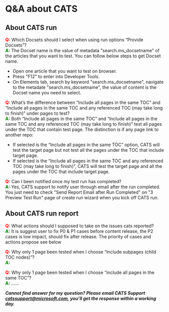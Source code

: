 # Q&A about CATS

## About CATS run

**<font color='red'>Q:</font>** Which Docsets should I select when using run options “Provide Docsets”? <br/>
**<font color='green'>A:</font>** The Docset name is the value of metadata "search.ms_docsetname" of the articles that you want to test. You can follow below steps to get Docset name.
- Open one article that you want to test on browser.
- Press "F12" to enter into Developer Tools.
- On Elements tab, search by keyword "search.ms_docsetname", navigate to the metadate "search.ms_docsetname", the value of content is the Docset name you need to select.
 
**<font color='red'>Q:</font>** What’s the difference between “Include all pages in the same TOC” and “Include all pages in the same TOC and any referenced TOC (may take long to finish)” under pages to test?<br/>
**<font color='green'>A:</font>** Both “Include all pages in the same TOC” and “Include all pages in the same TOC and any referenced TOC (may take long to finish)” test all pages under the TOC that contain test page. The distinction is if any page link to another repo:
- If selected is the “Include all pages in the same TOC” option, CATS will test the target page but not test all the pages under the TOC that include target page.
- If selected is the “Include all pages in the same TOC and any referenced TOC (may take long to finish)”, CATS will test the target page and all the pages under the TOC that include target page.
 
**<font color='red'>Q:</font>** Can I been notified once my test run has completed?<br/>
**<font color='green'>A:</font>** Yes, CATS support to notify user through email after the run completed. You just need to check "Send Report Email after Run Completed" on "3 Preview Test Run" page of create run wizard when you kick off CATS run.
 
## About CATS run report
**<font color='red'>Q:</font>** What actions should I supposed to take on the issues cats reported?
<br/>
**<font color='green'>A:</font>** It is suggest user to fix P0 & P1 cases before content release, the P2 cases is low impact, should fix after release. The priority of cases and actions propose see below
 
**<font color='red'>Q:</font>** Why only 1 page been tested when I choose “Include subpages (child TOC nodes)”?
<br/>
**<font color='green'>A:</font>** 

**<font color='red'>Q:</font>** Why only 1 page been tested when I choose “include all pages in the same TOC”?
<br/>
**<font color='green'>A:</font>** 
......
 
***Cannot find answer for my question? Please email CATS Support [catssupport@microsoft.com](mailto:catssupport@microsoft.com), you’ll get the response within a working day.***
